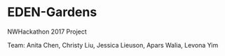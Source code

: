 # EDEN-Gardens

NWHackathon 2017 Project

Team: Anita Chen, Christy Liu, Jessica Lieuson, Apars Walia, Levona Yim
